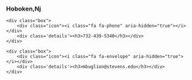 <link href="//maxcdn.bootstrapcdn.com/bootstrap/4.1.1/css/bootstrap.min.css" rel="stylesheet" id="bootstrap-css">
<script src="//maxcdn.bootstrapcdn.com/bootstrap/4.1.1/js/bootstrap.min.js"></script>
<script src="//cdnjs.cloudflare.com/ajax/libs/jquery/3.2.1/jquery.min.js"></script>
<link rel="stylesheet" href="contact.css">
<link rel="stylesheet" href="https://cdnjs.cloudflare.com/ajax/libs/font-awesome/4.7.0/css/font-awesome.min.css">


<div class="container">
	<div class="box">
		<div class="icon"><i class="fa fa-map-marker" aria-hidden="true"></i></div>
		<div class='details'><h3>Hoboken,Nj</h3></div>
	</div>

	<div class="box">
		<div class="icon"><i class="fa fa-phone" aria-hidden="true"></i></div>
		<div class='details'><h3>732-439-5340</h3></div>
	</div>

	<div class="box">
		<div class="icon"><i class="fa fa-envelope" aria-hidden="true"></i></div>
		<div class='details'><h3>mbuglion@stevens.edu</h3></div>
	</div>
</div>
